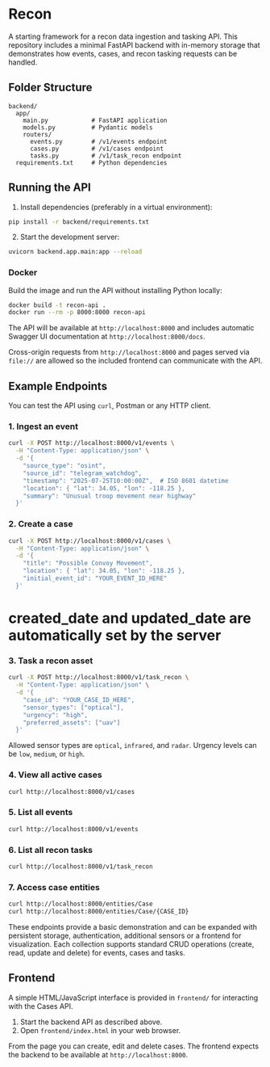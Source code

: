 # Recon

A starting framework for a recon data ingestion and tasking API. This repository includes a minimal FastAPI backend with in-memory storage that demonstrates how events, cases, and recon tasking requests can be handled.

## Folder Structure

```
backend/
  app/
    main.py            # FastAPI application
    models.py          # Pydantic models
    routers/
      events.py        # /v1/events endpoint
      cases.py         # /v1/cases endpoint
      tasks.py         # /v1/task_recon endpoint
  requirements.txt     # Python dependencies
```

## Running the API

1. Install dependencies (preferably in a virtual environment):

```bash
pip install -r backend/requirements.txt
```

2. Start the development server:

```bash
uvicorn backend.app.main:app --reload
```

### Docker

Build the image and run the API without installing Python locally:

```bash
docker build -t recon-api .
docker run --rm -p 8000:8000 recon-api
```

The API will be available at `http://localhost:8000` and includes automatic Swagger UI documentation at `http://localhost:8000/docs`.

Cross-origin requests from `http://localhost:8000` and pages served via `file://` are allowed so the included frontend can communicate with the API.

## Example Endpoints

You can test the API using `curl`, Postman or any HTTP client.

### 1. Ingest an event
```bash
curl -X POST http://localhost:8000/v1/events \
  -H "Content-Type: application/json" \
  -d '{
    "source_type": "osint",
    "source_id": "telegram_watchdog",
    "timestamp": "2025-07-25T10:00:00Z",  # ISO 8601 datetime
    "location": { "lat": 34.05, "lon": -118.25 },
    "summary": "Unusual troop movement near highway"
  }'
```

### 2. Create a case
```bash
curl -X POST http://localhost:8000/v1/cases \
  -H "Content-Type: application/json" \
  -d '{
    "title": "Possible Convoy Movement",
    "location": { "lat": 34.05, "lon": -118.25 },
    "initial_event_id": "YOUR_EVENT_ID_HERE"
  }'
```
# created_date and updated_date are automatically set by the server

### 3. Task a recon asset
```bash
curl -X POST http://localhost:8000/v1/task_recon \
  -H "Content-Type: application/json" \
  -d '{
    "case_id": "YOUR_CASE_ID_HERE",
    "sensor_types": ["optical"],
    "urgency": "high",
    "preferred_assets": ["uav"]
  }'
```

Allowed sensor types are `optical`, `infrared`, and `radar`. Urgency levels can
be `low`, `medium`, or `high`.

### 4. View all active cases
```bash
curl http://localhost:8000/v1/cases
```

### 5. List all events
```bash
curl http://localhost:8000/v1/events
```

### 6. List all recon tasks
```bash
curl http://localhost:8000/v1/task_recon
```

### 7. Access case entities
```bash
curl http://localhost:8000/entities/Case
curl http://localhost:8000/entities/Case/{CASE_ID}
```

These endpoints provide a basic demonstration and can be expanded with persistent storage, authentication, additional sensors or a frontend for visualization. Each collection supports standard CRUD operations (create, read, update and delete) for events, cases and tasks.

## Frontend

A simple HTML/JavaScript interface is provided in `frontend/` for interacting with the
Cases API.

1. Start the backend API as described above.
2. Open `frontend/index.html` in your web browser.

From the page you can create, edit and delete cases. The frontend expects the
backend to be available at `http://localhost:8000`.
